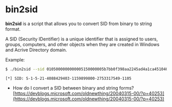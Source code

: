 # bin2sid

**bin2sid** is a script that allows you to convert SID from binary to string format.

A SID (Security IDentifier) is a unique identifier that is assigned to users, groups, computers, and other objects when they are created in Windows and Acrive Directory domain.

Example:
```bash
$ ./bin2sid --sid 0105000000000005150000005b7bb0f398aa2245ad4a1ca451040000
```
```text
[*] SID: S-1-5-21-4088429403-1159899800-2753317549-1105
```

- How do I convert a SID between binary and string forms? [https://devblogs.microsoft.com/oldnewthing/20040315-00/?p=40253](https://devblogs.microsoft.com/oldnewthing/20040315-00/?p=40253)

